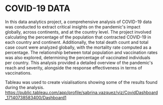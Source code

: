 # COVID-19 DATA #
In this data analytics project, a comprehensive analysis of COVID-19 data was conducted to extract critical insights on the pandemic's impact globally, across continents, and at the country level. The project involved calculating the percentage of the population that contracted COVID-19 in each country and continent. Additionally, the total death count and total case count were analyzed globally, with the mortality rate computed as a percentage. The relationship between total population and vaccination rates was also explored, determining the percentage of vaccinated individuals per country. This analysis provided a detailed overview of the pandemic's reach and severity, alongside the response effectiveness in terms of vaccinations. 

Tableau was used to create visialisations showing some of the results found during the analysis. https://public.tableau.com/app/profile/sabrina.vazquez/viz/CovidDashboard_17140738583400/Dashboard1
